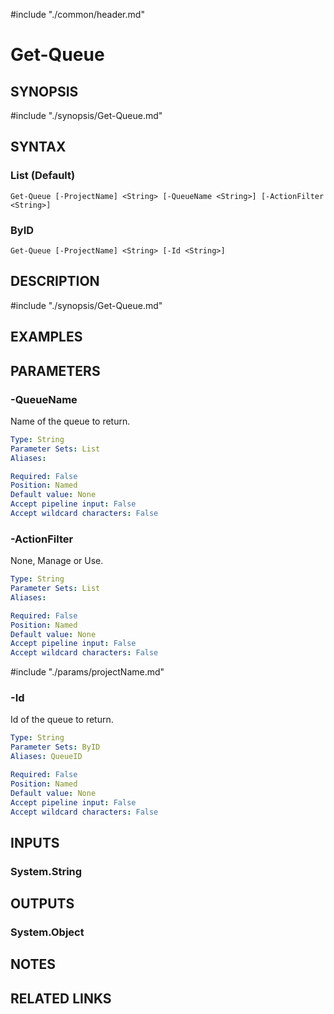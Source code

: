 #include "./common/header.md"

# Get-Queue

## SYNOPSIS
#include "./synopsis/Get-Queue.md"

## SYNTAX

### List (Default)
```
Get-Queue [-ProjectName] <String> [-QueueName <String>] [-ActionFilter <String>]
```

### ByID
```
Get-Queue [-ProjectName] <String> [-Id <String>]
```

## DESCRIPTION
#include "./synopsis/Get-Queue.md"

## EXAMPLES

## PARAMETERS

### -QueueName
Name of the queue to return.

```yaml
Type: String
Parameter Sets: List
Aliases: 

Required: False
Position: Named
Default value: None
Accept pipeline input: False
Accept wildcard characters: False
```

### -ActionFilter
None, Manage or Use.

```yaml
Type: String
Parameter Sets: List
Aliases: 

Required: False
Position: Named
Default value: None
Accept pipeline input: False
Accept wildcard characters: False
```

#include "./params/projectName.md"

### -Id
Id of the queue to return.

```yaml
Type: String
Parameter Sets: ByID
Aliases: QueueID

Required: False
Position: Named
Default value: None
Accept pipeline input: False
Accept wildcard characters: False
```

## INPUTS

### System.String

## OUTPUTS

### System.Object

## NOTES

## RELATED LINKS